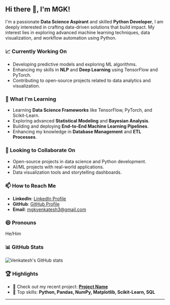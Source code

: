 ##                         Hi there 👋, I'm MGK!

I'm a passionate **Data Science Aspirant** and skilled **Python Developer**, I am deeply interested in crafting data-driven solutions that build impact. My interest lies in exploring advanced machine learning techniques, data visualization, and workflow automation using Python.

### 📈 Currently Working On
- Developing predictive models and exploring ML algorithms.  
- Enhancing my skills in **NLP** and **Deep Learning** using TensorFlow and PyTorch.  
- Contributing to open-source projects related to data analytics and visualization.

### 📝 What I'm Learning
- Learning **Data Science Frameworks** like TensorFlow, PyTorch, and Scikit-Learn.  
- Exploring advanced **Statistical Modeling** and **Bayesian Analysis**. 
- Building and deploying **End-to-End Machine Learning Pipelines**.
- Enhancing my knowledge in **Database Management** and **ETL Processes**. 

### 🤝 Looking to Collaborate On
- Open-source projects in data science and Python development.  
- AI/ML projects with real-world applications.  
- Data visualization tools and storytelling dashboards.  

### 📫 How to Reach Me
- **LinkedIn**: [LinkedIn Profile](https://www.linkedin.com/in/m-geetha-krishna-venkatesh-742416269/) 
- **GitHub**: [GitHub Profile](https://github.com/your-profile)  
- **Email**: mgkvenkatesh3@gmail.com  

### 😄 Pronouns
He/Him  

### 📊 GitHub Stats
![Venkatesh's GitHub stats](https://github-readme-stats.vercel.app/api?username=MGK-VENKATESH&show_icons=true&theme=radical)  

### 🏆 Highlights  
- 📂 Check out my recent project: **[Project Name](https://github.com/your-repository)**  
- 🌟 Top skills: **Python, Pandas, NumPy, Matplotlib, Scikit-Learn, SQL**  

---



<!--
**MGK-VENKATESH/MGK-VENKATESH** is a ✨ _special_ ✨ repository because its `README.md` (this file) appears on your GitHub profile.

Here are some ideas to get you started:

- 🔭 I’m currently working on ...
- 🌱 I’m currently learning ...
- 👯 I’m looking to collaborate on ...
- 🤔 I’m looking for help with ...
- 💬 Ask me about ...
- 📫 How to reach me: ...
- 😄 Pronouns: ...
- ⚡ Fun fact: ...
-->
